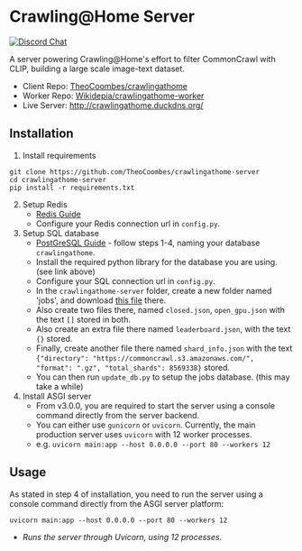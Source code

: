 # Crawling@Home Server
[![Discord Chat](https://img.shields.io/discord/823813159592001537?color=5865F2&logo=discord&logoColor=white)](https://discord.gg/dall-e)

A server powering Crawling@Home's effort to filter CommonCrawl with CLIP, building a large scale image-text dataset.
* Client Repo: [TheoCoombes/crawlingathome](https://github.com/TheoCoombes/crawlingathome)
* Worker Repo: [Wikidepia/crawlingathome-worker](https://github.com/Wikidepia/crawlingathome-worker)
* Live Server: http://crawlingathome.duckdns.org/

## Installation
1. Install requirements
```
git clone https://github.com/TheoCoombes/crawlingathome-server
cd crawlingathome-server
pip install -r requirements.txt
```
2. Setup Redis
   - [Redis Guide](https://www.digitalocean.com/community/tutorials/how-to-install-and-secure-redis-on-ubuntu-20-04)
   - Configure your Redis connection url in `config.py`.
3. Setup SQL database
   - [PostGreSQL Guide](https://www.digitalocean.com/community/tutorials/how-to-install-and-use-postgresql-on-ubuntu-20-04) - follow steps 1-4, naming your database `crawlingathome`.
   - Install the required python library for the database you are using. (see link above)
   - Configure your SQL connection url in `config.py`.
   - In the `crawlingathome-server` folder, create a new folder named 'jobs', and download [this file](https://drive.google.com/file/d/1YiKlmisVJf1ngJv1weRFEaZrt74FSCbH/view?usp=sharing) there.
   - Also create two files there, named `closed.json`, `open_gpu.json` with the text `[]` stored in both.
   - Also create an extra file there named `leaderboard.json`, with the text `{}` stored.
   - Finally, create another file there named `shard_info.json` with the text `{"directory": "https://commoncrawl.s3.amazonaws.com/", "format": ".gz", "total_shards": 8569338}` stored.
   - You can then run `update_db.py` to setup the jobs database. (this may take a while)
4. Install ASGI server
   - From v3.0.0, you are required to start the server using a console command directly from the server backend.
   - You can either use `gunicorn` or `uvicorn`. Currently, the main production server uses `uvicorn` with 12 worker processes.
   - e.g. `uvicorn main:app --host 0.0.0.0 --port 80 --workers 12`


## Usage
As stated in step 4 of installation, you need to run the server using a console command directly from the ASGI server platform:
```
uvicorn main:app --host 0.0.0.0 --port 80 --workers 12
```
- *Runs the server through Uvicorn, using 12 processes.*
